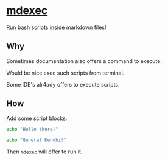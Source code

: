 # [mdexec][repo]

Run bash scripts inside markdown files!

## Why

Sometimes documentation also offers a command to execute.

Would be nice exec such scripts from terminal.

Some IDE's alr4ady offers to execute scripts.

## How

Add some script blocks:

```bash
echo "Hello there!"
```

```bash
echo "General Kenobi!"
```

Then `mdexec` will offer to run it.

[repo]: https://github.com/sombriks/mdexec
